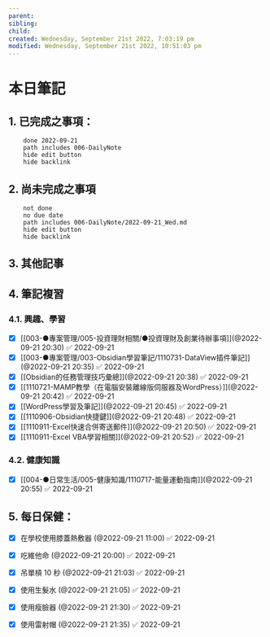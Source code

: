 ```yaml
---
parent: 
sibling: 
child: 
created: Wednesday, September 21st 2022, 7:03:19 pm
modified: Wednesday, September 21st 2022, 10:51:03 pm
---
```


# 本日筆記


## 1. 已完成之事項：
```tasks
	done 2022-09-21
	path includes 006-DailyNote
	hide edit button 
	hide backlink
```

## 2. 尚未完成之事項
```tasks
	not done
	no due date
	path includes 006-DailyNote/2022-09-21_Wed.md
	hide edit button 
	hide backlink
```

## 3. 其他記事

## 4. 筆記複習
### 4.1. 興趣、學習
- [x] [[003-●專案管理/005-投資理財相關/●投資理財及創業待辦事項]](@2022-09-21 20:30) ✅ 2022-09-21
- [x] [[003-●專案管理/003-Obsidian學習筆記/1110731-DataView插件筆記]](@2022-09-21 20:35) ✅ 2022-09-21
- [x] [[Obsidian的任務管理技巧彙總]](@2022-09-21 20:38) ✅ 2022-09-21
- [x] [[1110721-MAMP教學（在電腦安裝離線版伺服器及WordPress）]](@2022-09-21 20:42) ✅ 2022-09-21
- [x] [[WordPress學習及筆記]](@2022-09-21 20:45) ✅ 2022-09-21
- [x] [[1110906-Obsidian快捷鍵]](@2022-09-21 20:48) ✅ 2022-09-21
- [x] [[1110911-Excel快速合併寄送郵件]](@2022-09-21 20:50) ✅ 2022-09-21
- [x] [[1110911-Excel VBA學習相關]](@2022-09-21 20:52) ✅ 2022-09-21

### 4.2. 健康知識
- [x] [[004-●日常生活/005-健康知識/1110717-能量運動指南]](@2022-09-21 20:55) ✅ 2022-09-21

## 5. 每日保健：
- [x] 在學校使用膝蓋熱敷器 (@2022-09-21 11:00) ✅ 2022-09-21
- [x] 吃維他命 (@2022-09-21 20:00) ✅ 2022-09-21
- [x] 吊單槓 10 秒 (@2022-09-21 21:03) ✅ 2022-09-21
- [x] 使用生髮水 (@2022-09-21 21:05) ✅ 2022-09-21
- [x] 使用瘦臉器 (@2022-09-21 21:30) ✅ 2022-09-21
- [x] 使用雷射帽 (@2022-09-21 21:35) ✅ 2022-09-21


